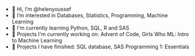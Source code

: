 - 👋 Hi, I’m @helenyoussef
- 👀 I’m interested in Databases, Statistics, Programming, Machine Learning
- 🌱 I'm currently learning Python, SQL, R and SAS
- 💞️ Projects I'm currently working on: Advent of Code, Girls Who ML: Intro to Machine Learning
- 🌸 Projects I have finished: SQL database, SAS Programming 1: Essentials

<!---
helenyoussef/helenyoussef is a ✨ special ✨ repository because its `README.md` (this file) appears on your GitHub profile.
You can click the Preview link to take a look at your changes.
--->
